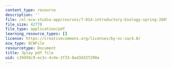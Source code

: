 ```yaml
---
content_type: resource
description: ''
file: /ol-ocw-studio-app/courses/7-014-introductory-biology-spring-2005/c39458c9ec3c4c4e3f338ad3d33f290a_7aNYj3zyVkc.pdf
file_size: 42770
file_type: application/pdf
learning_resource_types: []
license: https://creativecommons.org/licenses/by-nc-sa/4.0/
ocw_type: OCWFile
resourcetype: Document
title: 3play pdf file
uid: c39458c9-ec3c-4c4e-3f33-8ad3d33f290a
---
```

